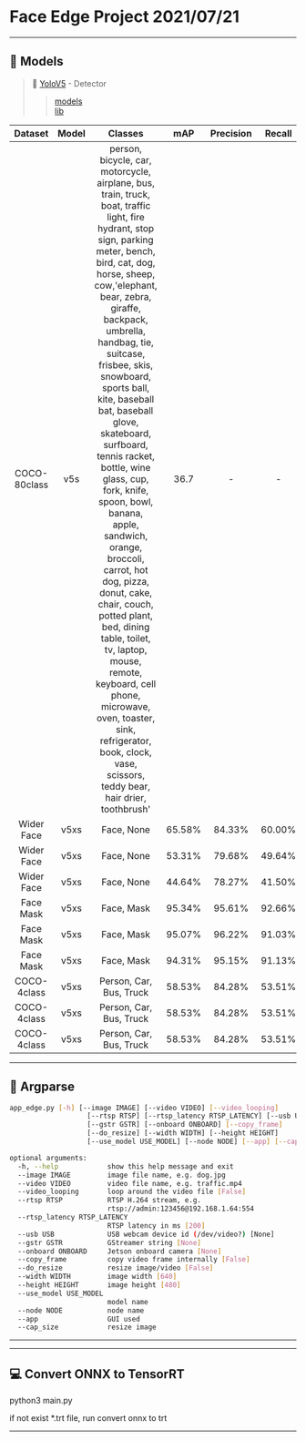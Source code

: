 # Face Edge Project 2021/07/21
---
## 🚨 Models
> 🔎 [YoloV5](https://github.com/ultralytics/yolov5) - Detector
>> [models](./models)<br>
>> [lib](./lib)<br>

|Dataset|Model|Classes|mAP|Precision|Recall|Img Size|
|:---:|:---:|:---:|:---:|:---:|:---:|:---:|
|COCO-80class|v5s|person, bicycle, car, motorcycle, airplane, bus, train, truck, boat, traffic light, fire hydrant, stop sign, parking meter, bench, bird, cat, dog, horse, sheep, cow,'elephant, bear, zebra, giraffe, backpack, umbrella, handbag, tie, suitcase, frisbee, skis, snowboard, sports ball, kite, baseball bat, baseball glove, skateboard, surfboard, tennis racket, bottle, wine glass, cup, fork, knife, spoon, bowl, banana, apple, sandwich, orange, broccoli, carrot, hot dog, pizza, donut, cake, chair, couch, potted plant, bed, dining table, toilet, tv, laptop, mouse, remote, keyboard, cell phone, microwave, oven, toaster, sink, refrigerator, book, clock, vase, scissors, teddy bear, hair drier, toothbrush'|36.7|-|-|640x640|
|Wider Face|v5xs|Face, None|65.58%|84.33%|60.00%|640x640|
|Wider Face|v5xs|Face, None|53.31%|79.68%|49.64%|416x416|
|Wider Face|v5xs|Face, None|44.64%|78.27%|41.50%|320x320|
|Face Mask|v5xs|Face, Mask|95.34%|95.61%|92.66%|640x640|
|Face Mask|v5xs|Face, Mask|95.07%|96.22%|91.03%|416x416|
|Face Mask|v5xs|Face, Mask|94.31%|95.15%|91.13%|320x320|
|COCO-4class|v5xs|Person, Car, Bus, Truck|58.53%|84.28%|53.51%|640x640|
|COCO-4class|v5xs|Person, Car, Bus, Truck|58.53%|84.28%|53.51%|416x416|
|COCO-4class|v5xs|Person, Car, Bus, Truck|58.53%|84.28%|53.51%|320x320|

---
## 📝 Argparse
```bash
app_edge.py [-h] [--image IMAGE] [--video VIDEO] [--video_looping]
                   [--rtsp RTSP] [--rtsp_latency RTSP_LATENCY] [--usb USB]
                   [--gstr GSTR] [--onboard ONBOARD] [--copy_frame]
                   [--do_resize] [--width WIDTH] [--height HEIGHT]
                   [--use_model USE_MODEL] [--node NODE] [--app] [--cap_size]

optional arguments:
  -h, --help            show this help message and exit
  --image IMAGE         image file name, e.g. dog.jpg
  --video VIDEO         video file name, e.g. traffic.mp4
  --video_looping       loop around the video file [False]
  --rtsp RTSP           RTSP H.264 stream, e.g.
                        rtsp://admin:123456@192.168.1.64:554
  --rtsp_latency RTSP_LATENCY
                        RTSP latency in ms [200]
  --usb USB             USB webcam device id (/dev/video?) [None]
  --gstr GSTR           GStreamer string [None]
  --onboard ONBOARD     Jetson onboard camera [None]
  --copy_frame          copy video frame internally [False]
  --do_resize           resize image/video [False]
  --width WIDTH         image width [640]
  --height HEIGHT       image height [480]
  --use_model USE_MODEL
                        model name
  --node NODE           node name
  --app                 GUI used
  --cap_size            resize image
```
---

---
## 💻 Convert ONNX to TensorRT
python3 main.py

if not exist *.trt file, run convert onnx to trt

---